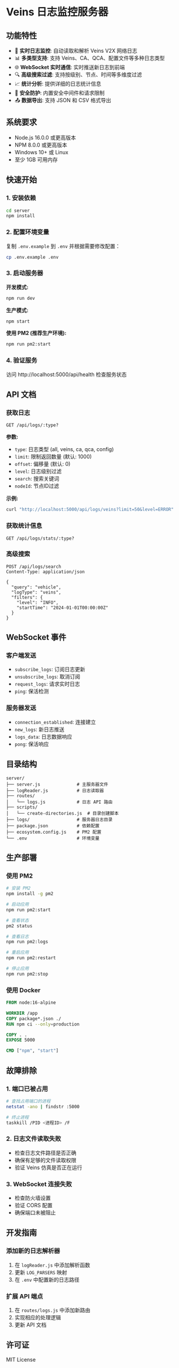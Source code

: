 # Veins 日志监控服务器

## 功能特性

- 🚀 **实时日志监控**: 自动读取和解析 Veins V2X 网络日志
- 📊 **多类型支持**: 支持 Veins、CA、QCA、配置文件等多种日志类型
- 🌐 **WebSocket 实时通信**: 实时推送新日志到前端
- 🔍 **高级搜索过滤**: 支持按级别、节点、时间等多维度过滤
- 📈 **统计分析**: 提供详细的日志统计信息
- 🔐 **安全防护**: 内置安全中间件和请求限制
- 📤 **数据导出**: 支持 JSON 和 CSV 格式导出

## 系统要求

- Node.js 16.0.0 或更高版本
- NPM 8.0.0 或更高版本
- Windows 10+ 或 Linux
- 至少 1GB 可用内存

## 快速开始

### 1. 安装依赖

```bash
cd server
npm install
```

### 2. 配置环境变量

复制 `.env.example` 到 `.env` 并根据需要修改配置：

```bash
cp .env.example .env
```

### 3. 启动服务器

**开发模式:**
```bash
npm run dev
```

**生产模式:**
```bash
npm start
```

**使用 PM2 (推荐生产环境):**
```bash
npm run pm2:start
```

### 4. 验证服务

访问 http://localhost:5000/api/health 检查服务状态

## API 文档

### 获取日志

```http
GET /api/logs/:type?
```

**参数:**
- `type`: 日志类型 (all, veins, ca, qca, config)
- `limit`: 限制返回数量 (默认: 1000)
- `offset`: 偏移量 (默认: 0)
- `level`: 日志级别过滤
- `search`: 搜索关键词
- `nodeId`: 节点ID过滤

**示例:**
```bash
curl "http://localhost:5000/api/logs/veins?limit=50&level=ERROR"
```

### 获取统计信息

```http
GET /api/logs/stats/:type?
```

### 高级搜索

```http
POST /api/logs/search
Content-Type: application/json

{
  "query": "vehicle",
  "logType": "veins",
  "filters": {
    "level": "INFO",
    "startTime": "2024-01-01T00:00:00Z"
  }
}
```

## WebSocket 事件

### 客户端发送

- `subscribe_logs`: 订阅日志更新
- `unsubscribe_logs`: 取消订阅
- `request_logs`: 请求实时日志
- `ping`: 保活检测

### 服务器发送

- `connection_established`: 连接建立
- `new_logs`: 新日志推送
- `logs_data`: 日志数据响应
- `pong`: 保活响应

## 目录结构

```
server/
├── server.js              # 主服务器文件
├── logReader.js           # 日志读取器
├── routes/
│   └── logs.js            # 日志 API 路由
├── scripts/
│   └── create-directories.js  # 目录创建脚本
├── logs/                  # 服务器日志目录
├── package.json           # 依赖配置
├── ecosystem.config.js    # PM2 配置
└── .env                   # 环境变量
```

## 生产部署

### 使用 PM2

```bash
# 安装 PM2
npm install -g pm2

# 启动应用
npm run pm2:start

# 查看状态
pm2 status

# 查看日志
npm run pm2:logs

# 重启应用
npm run pm2:restart

# 停止应用
npm run pm2:stop
```

### 使用 Docker

```dockerfile
FROM node:16-alpine

WORKDIR /app
COPY package*.json ./
RUN npm ci --only=production

COPY . .
EXPOSE 5000

CMD ["npm", "start"]
```

## 故障排除

### 1. 端口已被占用

```bash
# 查找占用端口的进程
netstat -ano | findstr :5000

# 终止进程
taskkill /PID <进程ID> /F
```

### 2. 日志文件读取失败

- 检查日志文件路径是否正确
- 确保有足够的文件读取权限
- 验证 Veins 仿真是否正在运行

### 3. WebSocket 连接失败

- 检查防火墙设置
- 验证 CORS 配置
- 确保端口未被阻止

## 开发指南

### 添加新的日志解析器

1. 在 `logReader.js` 中添加解析函数
2. 更新 `LOG_PARSERS` 映射
3. 在 `.env` 中配置新的日志路径

### 扩展 API 端点

1. 在 `routes/logs.js` 中添加新路由
2. 实现相应的处理逻辑
3. 更新 API 文档

## 许可证

MIT License